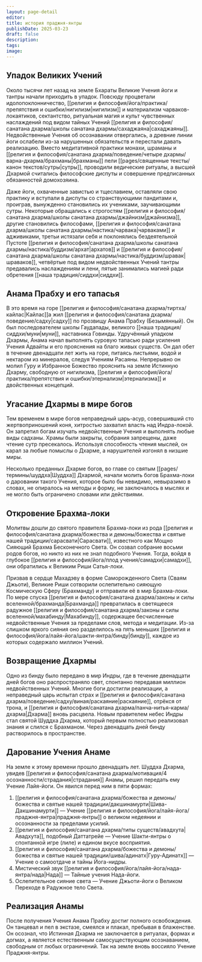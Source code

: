 ```yaml
---
layout: page-detail
editor: 
title: история праджня-янтры
publishDate: 2025-03-23
draft: false
description: 
tags: 
image:
---
```

## Упадок Великих Учений
Около тысячи лет назад на земле Бхараты Великие Учения йоги и тантры начали приходить в упадок. Повсюду процветали идолопоклонничество, [[религия и философия/йога/практика/препятствия и ошибки/нигилизм|нигилизм]] и материализм чарваков-локаятиков, сектантство, ритуальная магия и культ чувственных наслаждений под видом тайных Учений [[религия и философия/санатана дхарма/школы санатана дхармы/сахаджаяна|сахаджаяны]]. Недвойственные Учения об осознавании отвергались, а древние линии йоги ослабели из-за нарушенных обязательств и перестали давать реализацию. Вместо медитативной практики монахи, шраманы и [[религия и философия/санатана дхарма/поведение/четыре дхармы/варна-дхарма/брахманы|брахманы]] пели [[pages/священные тексты/канон текстов/сутры|сутры]], проводили ведические ритуалы, а высшей Дхармой считались философские диспуты и совершение предписанных обязанностей домохозяина.

Даже йоги, охваченные завистью и тщеславием, оставляли свою практику и вступали в диспуты со странствующими пандитами и, проиграв, вынужденно становились их учениками, заучивающими сутры. Некоторые обращались к строгостям [[религия и философия/санатана дхарма/школы санатана дхармы/джайнизм|джайнизма]], другие становились философами, [[религия и философия/санатана дхарма/школы санатана дхармы/настика/чарвака|чарваками]] и адживиками, третьи истязали себя и поклонялись бездеятельной Пустоте [[религия и философия/санатана дхарма/школы санатана дхармы/настика/буддизм/архат|архатов]] и [[религия и философия/санатана дхарма/школы санатана дхармы/настика/буддизм/шравак|шраваков]], четвёртые под видом недвойственных Учений тантры предавались наслаждениям и лени, пятые занимались магией ради обретения [[наша традиция/сиддхи|сиддхи]].

## Анама Прабху и его тапасья
В это время на горе [[религия и философия/санатана дхарма/тиртха/кайлас|Кайлас]]а жил [[религия и философия/санатана дхарма/поведение/садху|садху]] по прозвищу Анама Прабху (Безымянный). Он был последователем школы Гаудапады, великого [[наша традиция/сиддхи/муни|муни]], наставника Говинды. Удручённый упадком Дхармы, Анама начал выполнять суровую тапасью ради усиления Учения Адвайты и его прояснения на благо живых существ. Он дал обет в течение двенадцати лет жить на горе, питаясь листьями, водой и нектаром из минералов, следуя Учениям Расаяны. Непрерывно он молил Гуру и Избранное Божество прояснить на земле Истинную Дхарму, свободную от нигилизма, [[религия и философия/йога/практика/препятствия и ошибки/этернализм|этернализма]] и двойственных концепций.

## Угасание Дхармы в мире богов
Тем временем в мире богов неправедный царь-асур, совершивший сто жертвоприношений коня, хитростью захватил власть над Индра-локой. Он запретил богам изучать недвойственные Учения и выполнять любые виды садханы. Храмы были закрыты, собрания запрещены, даже чтение сутр пресекалось. Используя способность чтения мыслей, он карал за любые помыслы о Дхарме, а нарушителей изгонял в низшие миры.

Несколько преданных Дхарме богов, во главе со святым [[pages/термины/шуддха|Шуддха]] Дхармой, начали молить богов Брахма-локи о даровании такого Учения, которое было бы невидимо, невыразимо в словах, не опиралось на методы и форму, не заключалось в мыслях и не могло быть ограничено словами или действиями.

## Откровение Брахма-локи
Молитвы дошли до святого правителя Брахма-локи из рода [[религия и философия/санатана дхарма/божества и демоны/божества и святые нашей традиции/сарасвати|Сарасвати]], известного как Мощно Сияющий Брахма Бесконечного Света. Он созвал собрание восьми родов богов, но никто из них не знал подобного Учения. Тогда, войдя в глубокое [[религия и философия/йога/плод учения/самадхи|самадхи]], они обратились к Великим Риши Сатья-локи.

Призвав в сердце Махадэву в форме Саморожденного Света (Сваям Джьоти), Великие Риши сотворили ослепительно сияющую Космическую Сферу (Брахманду) и отправили её в мир Брахма-локи. По мере спуска [[религия и философия/санатана дхарма/законы и силы вселенной/брахманда|Брахманда]] превратилась в светящееся радужное [[религия и философия/санатана дхарма/законы и силы вселенной/махабинду|Махабинду]], содержащее бесчисленные недвойственные Учения за пределами слов, метода и медитации. Из-за слишком яркого сияния оно разделилось на пять меньших [[религия и философия/йога/лайя-йога/шакти-янтра/бинду|бинду]], каждое из которых содержало миллион Учений.

## Возвращение Дхармы
Одно из бинду было передано в мир Индры, где в течение двенадцати дней богов оно распространяло свет, спонтанно передавая миллион недвойственных Учений. Многие боги достигли реализации, а неправедный царь испытал страх и [[религия и философия/санатана дхарма/поведение/садху/виная/раскаяние|раскаяние]], отрёкся от трона, и [[религия и философия/санатана дхарма/панча-нитья-карма/дхарма|Дхарма]] вновь расцвела. Новым правителем небес Индры стал святой Шуддха Дхарма, который первым полностью реализовал знания и слился с Брахманом. Через двенадцать дней бинду растворилось в пространстве.

## Дарование Учения Анаме
На земле к этому времени прошло двенадцать лет. Шуддха Дхарма, увидев [[религия и философия/санатана дхарма/мотивация/4 осознанности/страдания|страдания]] Анамы, решил передать ему Учение Лайя-йоги. Он явился перед ним в пяти формах:

1. [[религия и философия/санатана дхарма/божества и демоны/божества и святые нашей традиции/дакшинамурти|Шива-Дакшинамурти]] — Учение [[религия и философия/йога/лайя-йога/праджня-янтра|праджня-янтры]] о великом недеянии и осознанности за пределами усилий.
2. [[религия и философия/санатана дхарма/типы существ/авадхута|Авадхута]], подобный Даттатрейе — Учение Шакти-янтры о спонтанной игре (лиле) и едином вкусе восприятия.
3. [[религия и философия/санатана дхарма/божества и демоны/божества и святые нашей традиции/шива/адинатх|Гуру-Адинатх]] — Учение о самоотдаче и тайны Йога-нидры.
4. Мистический звук [[религия и философия/йога/лайя-йога/нада-янтра/нада|Нада]] — Тайные учения Нада-йоги.
5. Ослепительное сияние света — Учение Джьоти-йоги о Великом Переходе в Радужное тело Света.

## Реализация Анамы
После получения Учения Анама Прабху достиг полного освобождения. Он танцевал и пел в экстазе, смеялся и плакал, пребывая в блаженстве. Он осознал, что Истинная Дхарма не заключается в ритуалах, формах и догмах, а является естественным самосуществующим осознаванием, свободным от любых ограничений. Так на земле вновь воссияло Учение Праджня-янтры.